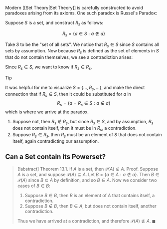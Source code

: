 Modern [[Set Theory|Set Theory]] is carefully constructed to avoid paradoxes arising from its axioms. One such paradox is Russel's Paradox:

Suppose $S$ is a set, and construct $R_s$ as follows:

$$
R_s = \{ a \in S : a \not \in a \}
$$

Take $S$ to be the "set of all sets". We notice that $R_s \in S$ since $S$ contains all sets by assumption. Now because $R_s$ is defined as the set of elements in $S$ that do not contain themselves, we see a contradiction arises:

Since $R_s \in S$, we want to know if $R_s \in R_s$.

> [!tip] 
> It was helpful for me to visualize $S = \{\dots, R_s, \dots\}$, and make the direct connection that if $R_s \in S$, then it could be substituted for $a$ in 
> $$
> R_s = \{ a = R_s \in S : a \not \in a \}
> $$
> which is where we arrive at the paradox.

1. Suppose not, then $R_s \not \in R_s$, but since $R_s \in S$, and by assumption, $R_s$ does not contain itself, then it must be in $R_s$, a contradiction.
2. Suppose $R_s \in R_s$, then $R_s$ must be an element of $S$ that does not contain itself, again contradicting our assumption.

## Can a Set contain its Powerset?

> [!abstract] Theorem 13.1. If $A$ is a set, then $\mathcal{P}(A) \not \subseteq A$.
> Proof.
> Suppose $A$ is a set, and suppose $\mathcal{P}(A) \subseteq A$. Let $B = \{ a \in A : a \not \in a\}$. Then $B \in \mathcal{P}(A)$ since $B \subseteq A$ by definition, and so $B \in A$.
> Now we consider two cases of $B \in B$:
> 1. Suppose $B \in B$, then $B$ is an element of $A$ that contains itself, a contradiction.
> 2. Suppose $B \not \in B$, then $B \in A$, but does not contain itself, another contradiction.
> 
> Thus we have arrived at a contradiction, and therefore $\mathcal{P}(A) \not \subseteq A$. $\blacksquare$